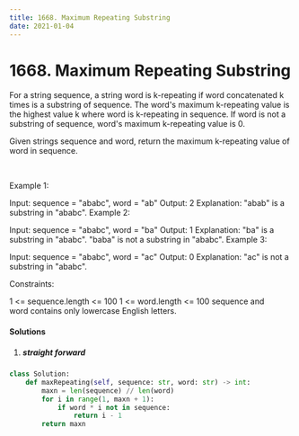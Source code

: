 ```yaml
---
title: 1668. Maximum Repeating Substring
date: 2021-01-04
---
```

# 1668. Maximum Repeating Substring
For a string sequence, a string word is k-repeating if word concatenated k times is a substring of sequence. The word's maximum k-repeating value is the highest value k where word is k-repeating in sequence. If word is not a substring of sequence, word's maximum k-repeating value is 0.

Given strings sequence and word, return the maximum k-repeating value of word in sequence.

 

Example 1:

Input: sequence = "ababc", word = "ab"
Output: 2
Explanation: "abab" is a substring in "ababc".
Example 2:

Input: sequence = "ababc", word = "ba"
Output: 1
Explanation: "ba" is a substring in "ababc". "baba" is not a substring in "ababc".
Example 3:

Input: sequence = "ababc", word = "ac"
Output: 0
Explanation: "ac" is not a substring in "ababc". 
 

Constraints:

1 <= sequence.length <= 100
1 <= word.length <= 100
sequence and word contains only lowercase English letters.


#### Solutions

1. ##### straight forward

```python
class Solution:
    def maxRepeating(self, sequence: str, word: str) -> int:
        maxn = len(sequence) // len(word)
        for i in range(1, maxn + 1):
            if word * i not in sequence:
                return i - 1
        return maxn
```